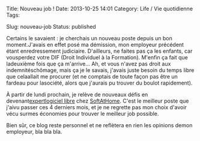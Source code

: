 Title: Nouveau job !
Date: 2013-10-25 14:01
Category: Life / Vie quotidienne
Tags:

Slug: nouveau-job
Status: published

Certains le savaient : je cherchais un nouveau poste depuis un bon moment.J'avais en effet posé ma démission, mon employeur précédent étant enredressement judiciaire. D'ailleurs, ne faites pas ça les enfants, car vousperdez votre DIF (Droit Individuel à la Formation). M'enfin ça fait que ladeuxième fois que ça m'arrive... Ah, et vous n'avez pas droit aux indemnitéschômage, mais ça je le savais, j'avais juste besoin du temps libre que celaallait me procurer (et ne comptais de toute façon pas être un fardeau pour lasociété, alors que j'aurais pu trouver du boulot rapidement).

À partir de lundi prochain, je relève de nouveaux défis en devenant[expertlogiciel libre](\%22http://www.softathome.com/jobs/display/8\%22) chez [SoftAtHome](\%22http://www.softathome.com/\%22). C'est le meilleur poste que j'aivu passer ces 4 derniers mois, et je ne regrette pas mon choix d'avoir vécu surmes économies pour trouver le meilleur job possible.

Bien sûr, ce blog reste personnel et ne reflètera en rien les opinions demon employeur, bla bla bla.
